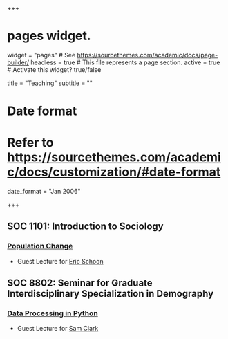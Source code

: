 +++
# pages widget.
widget = "pages"  # See https://sourcethemes.com/academic/docs/page-builder/
headless = true  # This file represents a page section.
active = true  # Activate this widget? true/false


title = "Teaching"
subtitle = ""

# Date format
#   Refer to https://sourcethemes.com/academic/docs/customization/#date-format
date_format = "Jan 2006"

+++

## SOC 1101: Introduction to Sociology
### [Population Change](Population.pdf)
+ Guest Lecture for [Eric Schoon](https://sociology.osu.edu/people/schoon.1)


## SOC 8802: Seminar for Graduate Interdisciplinary Specialization in Demography
### [Data Processing in Python](Intro_to_python.ipynb)
+ Guest Lecture for [Sam Clark](http://www.samclark.net/)